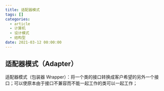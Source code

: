 ```yaml
---
title: 适配器模式
tags: []
categories:
  - article
  - 计算机
  - 设计模式
  - 结构型
date: 2021-03-12 00:00:00
---
```


## 适配器模式（Adapter）

适配器模式（包装器 Wrapper）：将一个类的接口转换成客户希望的另外一个接口；可以使原本由于接口不兼容而不能一起工作的类可以一起工作；
